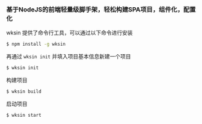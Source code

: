 ### 基于NodeJS的前端轻量级脚手架，轻松构建SPA项目，组件化，配置化

wksin 提供了命令行工具，可以通过以下命令进行安装

```bash
$ npm install -g wksin
```

再通过 `wksin init` 并填入项目基本信息新建一个项目

```bash
$ wksin init
```

构建项目

```bash
$ wksin build
```

启动项目

```bash
$ wksin start
```